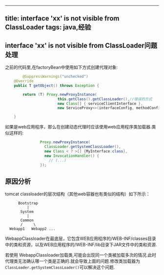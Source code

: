 
---
title: interface 'xx' is not visible from ClassLoader
tags: java,经验
---
## interface 'xx' is not visible from ClassLoader问题处理


之前的代码里,在factoryBean中使用如下方式创建代理对象:

```java
        @SuppressWarnings("unchecked")
	@Override
	public T getObject() throws Exception {

		return (T) Proxy.newProxyInstance(
                        this.getClass().getClassLoader(),//错误的方式
                        new Class[] { serviceClientInterface },
                        new ServiceProxy<>(interfaceConfig, methodConfigs));

	}
```

如果是web应用程序，那么在创建动态代理时应该使用web应用程序类加载器.类似这样的:

```java
                Proxy.newProxyInstance(
                  ClassLoader.getSystemClassLoader(),
                  new Class < ? >[] {MyInterface.class},
                  new InvocationHandler() {
                    // (...)
                });
```


## 原因分析

tomcat classloader的层次结构（其他web容器也有类似的结构）如下所示：

```
      Bootstrap
          |
       System
          |
       Common
       /     \
  Webapp1   Webapp2 ... 
```

 WebappClassloader在最底层，它包含WEB应用程序的/WEB-INF/classes目录中的类和资源，以及WEB应用程序的/WEB-INF/lib目录下JAR文件中的类和资源.

若使用 WebappClassloader加载类,可能会出现同一个类被加载多次的情况.此时代理类无法确认哪一个类是正确的.就会导致上面的问题.修改类加载器为 `ClassLoader.getSystemClassLoader()`可以解决这个问题.
